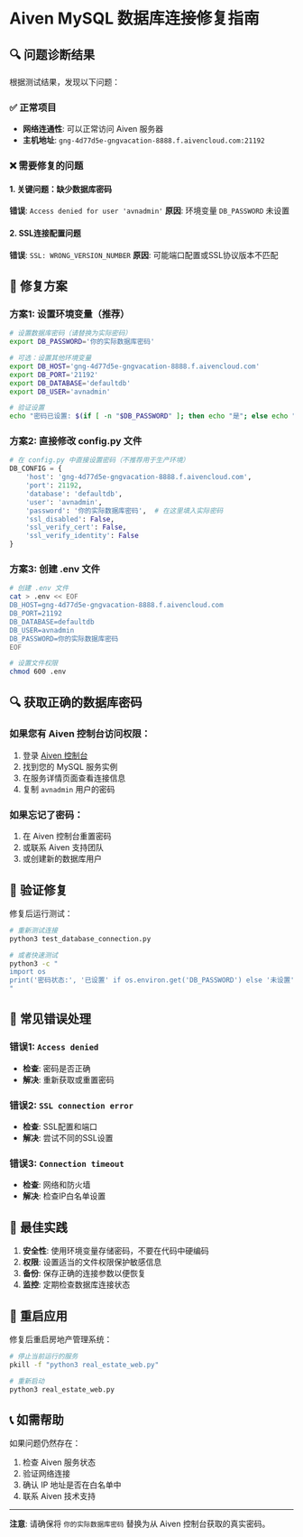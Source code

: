 # Aiven MySQL 数据库连接修复指南

## 🔍 问题诊断结果

根据测试结果，发现以下问题：

### ✅ 正常项目
- **网络连通性**: 可以正常访问 Aiven 服务器
- **主机地址**: `gng-4d77d5e-gngvacation-8888.f.aivencloud.com:21192`

### ❌ 需要修复的问题

#### 1. 关键问题：缺少数据库密码
**错误**: `Access denied for user 'avnadmin'`
**原因**: 环境变量 `DB_PASSWORD` 未设置

#### 2. SSL连接配置问题  
**错误**: `SSL: WRONG_VERSION_NUMBER`
**原因**: 可能端口配置或SSL协议版本不匹配

## 🔧 修复方案

### 方案1: 设置环境变量（推荐）

```bash
# 设置数据库密码（请替换为实际密码）
export DB_PASSWORD='你的实际数据库密码'

# 可选：设置其他环境变量
export DB_HOST='gng-4d77d5e-gngvacation-8888.f.aivencloud.com'
export DB_PORT='21192'
export DB_DATABASE='defaultdb'
export DB_USER='avnadmin'

# 验证设置
echo "密码已设置: $(if [ -n "$DB_PASSWORD" ]; then echo "是"; else echo "否"; fi)"
```

### 方案2: 直接修改 config.py 文件

```python
# 在 config.py 中直接设置密码（不推荐用于生产环境）
DB_CONFIG = {
    'host': 'gng-4d77d5e-gngvacation-8888.f.aivencloud.com',
    'port': 21192,
    'database': 'defaultdb',
    'user': 'avnadmin',
    'password': '你的实际数据库密码',  # 在这里填入实际密码
    'ssl_disabled': False,
    'ssl_verify_cert': False,
    'ssl_verify_identity': False
}
```

### 方案3: 创建 .env 文件

```bash
# 创建 .env 文件
cat > .env << EOF
DB_HOST=gng-4d77d5e-gngvacation-8888.f.aivencloud.com
DB_PORT=21192
DB_DATABASE=defaultdb
DB_USER=avnadmin
DB_PASSWORD=你的实际数据库密码
EOF

# 设置文件权限
chmod 600 .env
```

## 🔍 获取正确的数据库密码

### 如果您有 Aiven 控制台访问权限：

1. 登录 [Aiven 控制台](https://console.aiven.io/)
2. 找到您的 MySQL 服务实例
3. 在服务详情页面查看连接信息
4. 复制 `avnadmin` 用户的密码

### 如果忘记了密码：

1. 在 Aiven 控制台重置密码
2. 或联系 Aiven 支持团队
3. 或创建新的数据库用户

## 🧪 验证修复

修复后运行测试：

```bash
# 重新测试连接
python3 test_database_connection.py

# 或者快速测试
python3 -c "
import os
print('密码状态:', '已设置' if os.environ.get('DB_PASSWORD') else '未设置')
"
```

## 🚨 常见错误处理

### 错误1: `Access denied`
- **检查**: 密码是否正确
- **解决**: 重新获取或重置密码

### 错误2: `SSL connection error`
- **检查**: SSL配置和端口
- **解决**: 尝试不同的SSL设置

### 错误3: `Connection timeout`
- **检查**: 网络和防火墙
- **解决**: 检查IP白名单设置

## 📝 最佳实践

1. **安全性**: 使用环境变量存储密码，不要在代码中硬编码
2. **权限**: 设置适当的文件权限保护敏感信息
3. **备份**: 保存正确的连接参数以便恢复
4. **监控**: 定期检查数据库连接状态

## 🔄 重启应用

修复后重启房地产管理系统：

```bash
# 停止当前运行的服务
pkill -f "python3 real_estate_web.py"

# 重新启动
python3 real_estate_web.py
```

## 📞 如需帮助

如果问题仍然存在：

1. 检查 Aiven 服务状态
2. 验证网络连接
3. 确认 IP 地址是否在白名单中
4. 联系 Aiven 技术支持

---

**注意**: 请确保将 `你的实际数据库密码` 替换为从 Aiven 控制台获取的真实密码。 